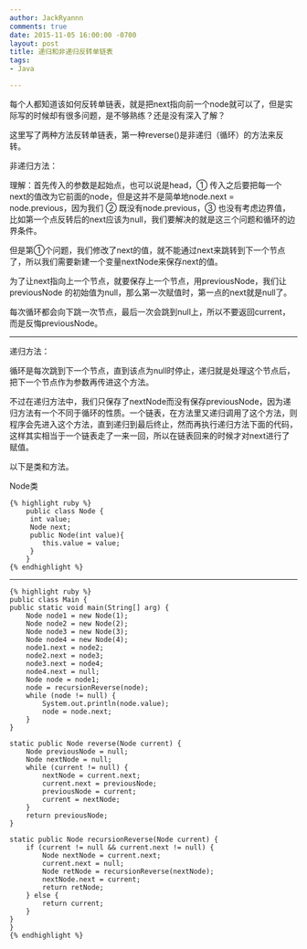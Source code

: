 ```yaml
---
author: JackRyannn
comments: true
date: 2015-11-05 16:00:00 -0700
layout: post
title: 递归和非递归反转单链表
tags:
- Java

---
```

每个人都知道该如何反转单链表，就是把next指向前一个node就可以了，但是实际写的时候却有很多问题，是不够熟练？还是没有深入了解？

这里写了两种方法反转单链表，第一种reverse()是非递归（循环）的方法来反转。

非递归方法：

理解：首先传入的参数是起始点，也可以说是head，① 传入之后要把每一个next的值改为它前面的node，但是这并不是简单地node.next = node.previous，因为我们 ② 既没有node.previous，③ 也没有考虑边界值，比如第一个点反转后的next应该为null，我们要解决的就是这三个问题和循环的边界条件。

但是第①个问题，我们修改了next的值，就不能通过next来跳转到下一个节点了，所以我们需要新建一个变量nextNode来保存next的值。

为了让next指向上一个节点，就要保存上一个节点，用previousNode，我们让previousNode 的初始值为null，那么第一次赋值时，第一点的next就是null了。

每次循环都会向下跳一次节点，最后一次会跳到null上，所以不要返回current，而是反悔previousNode。

***

递归方法：

循环是每次跳到下一个节点，直到该点为null时停止，递归就是处理这个节点后，把下一个节点作为参数再传进这个方法。

不过在递归方法中，我们只保存了nextNode而没有保存previousNode，因为递归方法有一个不同于循环的性质。一个链表，在方法里又递归调用了这个方法，则程序会先进入这个方法，直到递归到最后终止，然而再执行递归方法下面的代码，这样其实相当于一个链表走了一来一回，所以在链表回来的时候才对next进行了赋值。

以下是类和方法。







Node类

	{% highlight ruby %}
		public class Node {
	   	 int value;
	   	 Node next;
	     public Node(int value){
	        this.value = value;
	     }
		}
	{% endhighlight %}
***
	
	{% highlight ruby %}
	public class Main {
    public static void main(String[] arg) {
        Node node1 = new Node(1);
        Node node2 = new Node(2);
        Node node3 = new Node(3);
        Node node4 = new Node(4);
        node1.next = node2;
        node2.next = node3;
        node3.next = node4;
        node4.next = null;
        Node node = node1;
        node = recursionReverse(node);
        while (node != null) {
            System.out.println(node.value);
            node = node.next;
        }
    }

    static public Node reverse(Node current) {
        Node previousNode = null;
        Node nextNode = null;
        while (current != null) {
            nextNode = current.next;
            current.next = previousNode;
            previousNode = current;
            current = nextNode;
        }
        return previousNode;
    }

    static public Node recursionReverse(Node current) {
        if (current != null && current.next != null) {
            Node nextNode = current.next;
            current.next = null;
            Node retNode = recursionReverse(nextNode);
            nextNode.next = current;
            return retNode;
        } else {
            return current;
        }
    }
    }
	{% endhighlight %}
  
  
  
  
  
  
